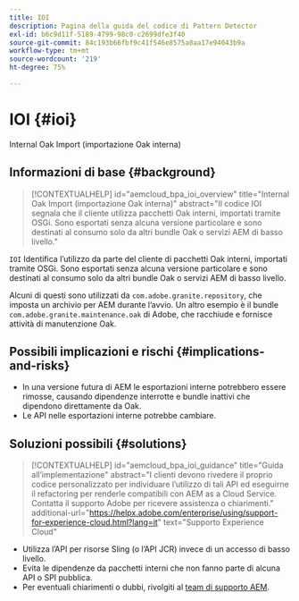 ```yaml
---
title: IOI
description: Pagina della guida del codice di Pattern Detector
exl-id: b6c9d11f-5189-4799-98c0-c2699dfe3f40
source-git-commit: 84c193b66fbf9c41f546e8575a0aa17e94043b9a
workflow-type: tm+mt
source-wordcount: '219'
ht-degree: 75%

---
```


# IOI {#ioi}

Internal Oak Import (importazione Oak interna)

## Informazioni di base {#background}

>[!CONTEXTUALHELP]
>id="aemcloud_bpa_ioi_overview"
>title="Internal Oak Import (importazione Oak interna)"
>abstract="Il codice IOI segnala che il cliente utilizza pacchetti Oak interni, importati tramite OSGi. Sono esportati senza alcuna versione particolare e sono destinati al consumo solo da altri bundle Oak o servizi AEM di basso livello."

`IOI`  Identifica l’utilizzo da parte del cliente di pacchetti Oak interni, importati tramite OSGi. Sono esportati senza alcuna versione particolare e sono destinati al consumo solo da altri bundle Oak o servizi AEM di basso livello.

Alcuni di questi sono utilizzati da `com.adobe.granite.repository`, che imposta un archivio per AEM durante l’avvio. Un altro esempio è il bundle `com.adobe.granite.maintenance.oak` di Adobe, che racchiude e fornisce attività di manutenzione Oak.

## Possibili implicazioni e rischi {#implications-and-risks}

* In una versione futura di AEM le esportazioni interne potrebbero essere rimosse, causando dipendenze interrotte e bundle inattivi che dipendono direttamente da Oak.
* Le API nelle esportazioni interne potrebbe cambiare.

## Soluzioni possibili {#solutions}

>[!CONTEXTUALHELP]
>id="aemcloud_bpa_ioi_guidance"
>title="Guida all’implementazione"
>abstract="I clienti devono rivedere il proprio codice personalizzato per individuare l’utilizzo di tali API ed eseguirne il refactoring per renderle compatibili con AEM as a Cloud Service. Contatta il supporto Adobe per ricevere assistenza o chiarimenti."
>additional-url="https://helpx.adobe.com/enterprise/using/support-for-experience-cloud.html?lang=it" text="Supporto Experience Cloud"

* Utilizza l’API per risorse Sling (o l’API JCR) invece di un accesso di basso livello.
* Evita le dipendenze da pacchetti interni che non fanno parte di alcuna API o SPI pubblica.
* Per eventuali chiarimenti o dubbi, rivolgiti al [team di supporto AEM](https://helpx.adobe.com/it/enterprise/using/support-for-experience-cloud.html).
